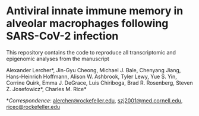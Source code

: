# Antiviral innate immune memory in alveolar macrophages following SARS-CoV-2 infection

This repository contains the code to reproduce all transcriptomic and epigenomic analyses from the manuscript

Alexander Lercher*, Jin-Gyu Cheong, Michael J. Bale, Chenyang Jiang, Hans-Heinrich Hoffmann, Alison W. Ashbrook, Tyler Lewy, Yue S. Yin, Corrine Quirk, Emma J. DeGrace, Luis Chiriboga, Brad R. Rosenberg, Steven Z. Josefowicz*, Charles M. Rice*

**Correspondence*: alercher@rockefeller.edu, szj2001@med.cornell.edu, ricec@rockefeller.edu  
